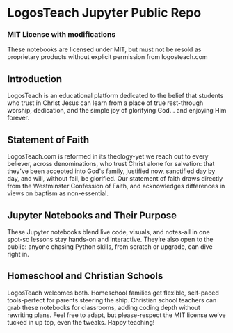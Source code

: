 # LogosTeach Jupyter Public Repo

### MIT License with modifications

These notebooks are licensed under MIT, but must not be resold as proprietary products without explicit permission from logosteach.com

## Introduction 

LogosTeach is an educational platform dedicated to the belief that students who trust in Christ Jesus can learn from a place of true rest-through worship, dedication, and the simple joy of glorifying God… and enjoying Him forever.

## Statement of Faith 

LogosTeach.com is reformed in its theology-yet we reach out to every believer, across denominations, who trust Christ alone for salvation: that they've been accepted into God's family, justified now, sanctified day by day, and will, without fail, be glorified. Our statement of faith draws directly from the Westminster Confession of Faith, and acknowledges differences in views on baptism as non-essential.

## Jupyter Notebooks and Their Purpose 

These Jupyter notebooks blend live code, visuals, and notes-all in one spot-so lessons stay hands-on and interactive. They’re also open to the public: anyone chasing Python skills, from scratch or upgrade, can dive right in.

## Homeschool and Christian Schools 

LogosTeach welcomes both. Homeschool families get flexible, self-paced tools-perfect for parents steering the ship. Christian school teachers can grab these notebooks for classrooms, adding coding depth without rewriting plans. Feel free to adapt, but please-respect the MIT license we’ve tucked in up top, even the tweaks. Happy teaching!

